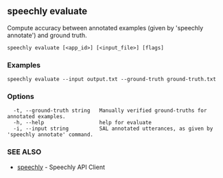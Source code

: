 ## speechly evaluate

Compute accuracy between annotated examples (given by 'speechly annotate') and ground truth.

```
speechly evaluate [<app_id>] [<input_file>] [flags]
```

### Examples

```
speechly evaluate --input output.txt --ground-truth ground-truth.txt
```

### Options

```
  -t, --ground-truth string   Manually verified ground-truths for annotated examples.
  -h, --help                  help for evaluate
  -i, --input string          SAL annotated utterances, as given by 'speechly annotate' command.
```

### SEE ALSO

* [speechly](speechly.md)	 - Speechly API Client

